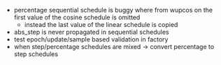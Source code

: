 - percentage sequential schedule is buggy where from wupcos on the first value of the cosine schedule is omitted
    - instead the last value of the linear schedule is copied
- abs_step is never propagated in sequential schedules
- test epoch/update/sample based validation in factory
- when step/percentage schedules are mixed -> convert percentage to step schedules